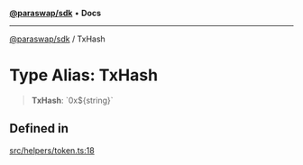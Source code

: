 [**@paraswap/sdk**](../README.md) • **Docs**

***

[@paraswap/sdk](../globals.md) / TxHash

# Type Alias: TxHash

> **TxHash**: \`0x$\{string\}\`

## Defined in

[src/helpers/token.ts:18](https://github.com/paraswap/paraswap-sdk/blob/master/src/helpers/token.ts#L18)

